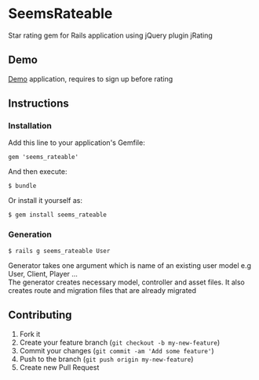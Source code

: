 # SeemsRateable

Star rating gem for Rails application using jQuery plugin jRating

## Demo

<a href="http://rateable.herokuapp.com/">Demo</a> application, requires to sign up before rating 

## Instructions

### Installation

Add this line to your application's Gemfile:

    gem 'seems_rateable'

And then execute:

    $ bundle

Or install it yourself as:

    $ gem install seems_rateable

### Generation

    $ rails g seems_rateable User
    
Generator takes one argument which is name of an existing user model e.g User, Client, Player ... <br>
The generator creates necessary model, controller and asset files. It also creates route and migration files that are already migrated

### 


## Contributing

1. Fork it
2. Create your feature branch (`git checkout -b my-new-feature`)
3. Commit your changes (`git commit -am 'Add some feature'`)
4. Push to the branch (`git push origin my-new-feature`)
5. Create new Pull Request
